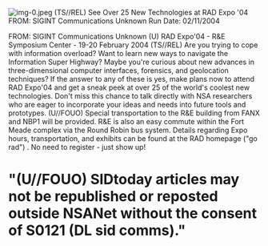 ![img-0.jpeg](img-0.jpeg)
(TS//REL) See Over 25 New Technologies at RAD Expo '04
FROM: SIGINT Communications
Unknown
Run Date: 02/11/2004

FROM: SIGINT Communications
Unknown
(U) RAD Expo'04 - R\&E Symposium Center - 19-20 February 2004
(TS//REL) Are you trying to cope with information overload? Want to learn new ways to navigate the Information Super Highway? Maybe you're curious about new advances in three-dimensional computer interfaces, forensics, and geolocation techniques? If the answer to any of these is yes, make plans now to attend RAD Expo'04 and get a sneak peek at over 25 of the world's coolest new technologies. Don't miss this chance to talk directly with NSA researchers who are eager to incorporate your ideas and needs into future tools and prototypes.
(U//FOUO) Special transportation to the R\&E building from FANX and NBP1 will be provided. R\&E is also an easy commute within the Fort Meade complex via the Round Robin bus system. Details regarding Expo hours, transportation, and exhibits can be found at the RAD homepage ("go rad") . No need to register - just show up!

# "(U//FOUO) SIDtoday articles may not be republished or reposted outside NSANet without the consent of S0121 (DL sid comms)."

